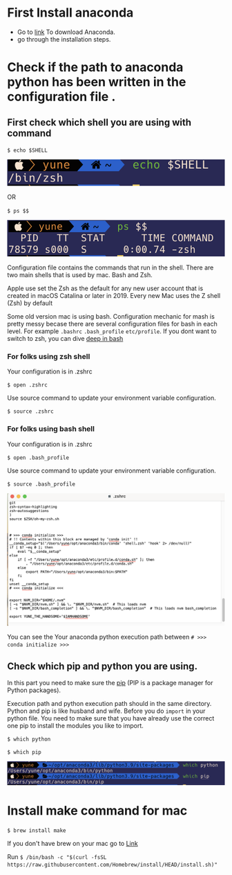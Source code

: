 # First Install anaconda

- Go to [link](https://www.anaconda.com/#) To download Anaconda.
- go through the installation steps.

# Check if the path to anaconda python has been written in the configuration file .

## First check which shell you are using with command

`$ echo $SHELL`

![output](img/echoshell.png)

OR

`$ ps $$`

![output](img/ps$$.png)

Configuration file contains the commands that run in the shell. There are two main shells that is used by mac. Bash and Zsh.

Apple use set the Zsh as the default for any new user account that is created in macOS Catalina or later in 2019. Every new Mac uses the Z shell (Zsh) by default

Some old version mac is using bash. Configuration mechanic for mash is pretty messy becase there are several configuration files for bash in each level. For example
`.bashrc` `.bash_profile` `etc/profile`. If you dont want to switch to zsh, you can dive [deep in bash](https://www.baeldung.com/linux/bashrc-vs-bash-profile-vs-profile)

### For folks using zsh shell

Your configuration is in .zshrc

```
$ open .zshrc
```

Use source command to update your environment variable configuration.

```
$ source .zshrc
```

### For folks using bash shell

Your configuration is in .zshrc

```
$ open .bash_profile
```

Use source command to update your environment variable configuration.

```
$ source .bash_profile
```

![output](img/zshrc.png)

You can see the Your anaconda python execution path between `# >>> conda initialize >>>`

## Check which pip and python you are using.

In this part you need to make sure the [pip](https://www.w3schools.com/python/python_pip.asp) (PIP is a package manager for Python packages).

Execution path and python execution path should in the same directory. Python and pip is like husband and wife. Before you do `import` in your python file. You need to make sure that you have already use the correct one pip to install the modules you like to import.

```
$ which python
```

```
$ which pip
```

![output](img/whichpipandpython.png)

# Install make command for mac

`$ brew install make`

If you don't have brew on your mac go to [Link](https://brew.sh/)

Run `$ /bin/bash -c "$(curl -fsSL https://raw.githubusercontent.com/Homebrew/install/HEAD/install.sh)"`
